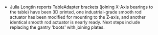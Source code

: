 -   Julia Longtin reports TableAdapter brackets (joining X-Axis bearings
    to the table) have been 3D printed, one industrial-grade smooth rod
    actuator has been modified for mounting to the Z-axis, and another
    identical smooth rod actuator is nearly ready. Next steps include
    replacing the gantry 'boots' with joining plates.
